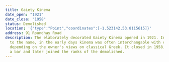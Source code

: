 ```yaml
---
title: Gaiety Kinema
date_open: "1921"
date_close: "1958"
status: Demolished
location: '{"type":"Point","coordinates":[-1.523142,53.8115615]}'
address: 91 Roundhay Road
description: The elaborately decorated Gaiety Kinema opened in 1921. In regards
  to the name, in the early days kinema was often interchangable with cinema
  depending on the owner's views on classical Greek. It closed in 1958, becoming
  a bar and later joined the ranks of the demolished.
---
```

